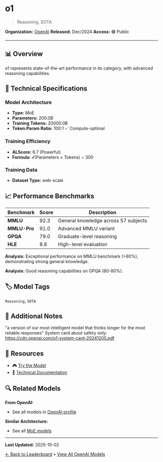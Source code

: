 # o1

> Reasoning, SOTA

**Organization:** [OpenAI](../../labs/openai.md)
**Released:** Dec/2024
**Access:** 🟢 Public

---

## 📊 Overview

o1 represents state-of-the-art performance in its category, with advanced reasoning capabilities.

## 🔧 Technical Specifications

### Model Architecture
- **Type:** MoE
- **Parameters:** 200.0B
- **Training Tokens:** 20000.0B
- **Token:Param Ratio:** 100:1 ✅ Compute-optimal

### Training Efficiency
- **ALScore:** 6.7 (Powerful)
- **Formula:** √(Parameters × Tokens) ÷ 300

### Training Data
- **Dataset Type:** web-scale

## 📈 Performance Benchmarks

| Benchmark | Score | Description |
|-----------|-------|-------------|
| **MMLU** | 92.3 | General knowledge across 57 subjects |
| **MMLU-Pro** | 91.0 | Advanced MMLU variant |
| **GPQA** | 79.0 | Graduate-level reasoning |
| **HLE** | 8.8 | High-level evaluation |

**Analysis:** Exceptional performance on MMLU benchmark (>90%), demonstrating strong general knowledge.

**Analysis:** Good reasoning capabilities on GPQA (60-80%).

## 🏷️ Model Tags

`Reasoning`, `SOTA`

## 📝 Additional Notes

"a version of our most intelligent model that thinks longer for the most reliable responses" System card about safety only: https://cdn.openai.com/o1-system-card-20241205.pdf

## 🔗 Resources

- 🎮 [Try the Model](https://chatgpt.com/)
- 📄 [Technical Documentation](https://openai.com/index/introducing-chatgpt-pro/)

## 🔍 Related Models

**From OpenAI:**
- See all models in [OpenAI profile](../../labs/openai.md)

**Similar Architecture:**
- See all [MoE models](../../architectures/moe.md)

---

**Last Updated:** 2025-10-02

[← Back to Leaderboard](../../README.md) • [View All OpenAI Models](../../labs/openai.md)
